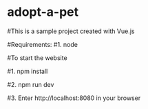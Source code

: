 # adopt-a-pet

#This is a sample project created with Vue.js

#Requirements:
#1. node

#To start the website

#1. npm install

#2. npm run dev

#3. Enter http://localhost:8080 in your browser
